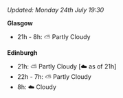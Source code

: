 *Updated: Monday 24th July 19:30*

**Glasgow**

* 21h - 8h: :partly_sunny: Partly Cloudy

**Edinburgh**

* 21h: :partly_sunny: Partly Cloudy [:cloud: as of 21h]
* 22h - 7h: :partly_sunny: Partly Cloudy
* 8h: :cloud: Cloudy
